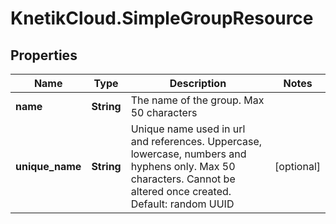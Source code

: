 # KnetikCloud.SimpleGroupResource

## Properties
Name | Type | Description | Notes
------------ | ------------- | ------------- | -------------
**name** | **String** | The name of the group. Max 50 characters | 
**unique_name** | **String** | Unique name used in url and references. Uppercase, lowercase, numbers and hyphens only. Max 50 characters. Cannot be altered once created. Default: random UUID | [optional] 



